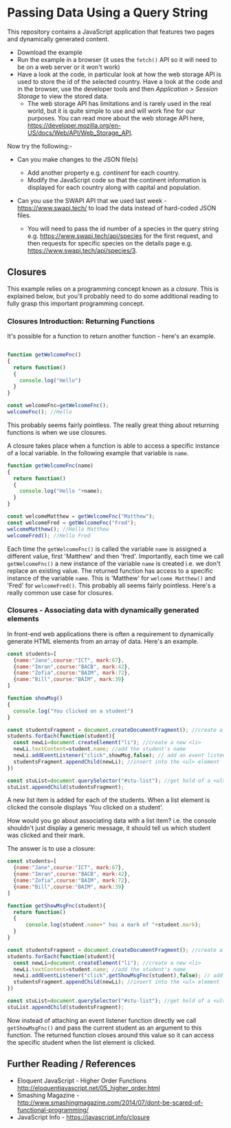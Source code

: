 # Passing Data Using a Query String
This repository contains a JavaScript application that features two pages and dynamically generated content.

* Download the example
* Run the example in a browser (it uses the ```fetch()``` API so it will need to be on a web server or it won't work)
* Have a look at the code, in particular look at how the web storage API is used to store the id of the selected country. Have a look at the code and in the browser, use the developer tools and then *Application > Session Storage* to view the stored data.
  * The web storage API has limitations and is rarely used in the real world, but it is quite simple to use and will work fine for our purposes. You can read more about the web storage API here, https://developer.mozilla.org/en-US/docs/Web/API/Web_Storage_API.

Now try the following:-
* Can you make changes to the JSON file(s)
  * Add another property e.g. *continent* for each country.
  * Modify the JavaScript code so that the continent information is displayed for each country along with capital and population.

* Can you use the SWAPI API that we used last week - https://www.swapi.tech/ to load the data instead of hard-coded JSON files.
  * You will need to pass the id number of a species in the query string e.g.  https://www.swapi.tech/api/species for the first request, and then requests for specific species on the details page e.g. https://www.swapi.tech/api/species/3.

## Closures
This example relies on a programming concept known as a *closure*. This is explained below, but you'll probably need to do some additional reading to fully grasp this important programming concept.

### Closures Introduction: Returning Functions
It's possible for a function to return another function - here's an example.

```javascript

function getWelcomeFnc()
{
  return function()
  {
    console.log("Hello")
  }
}

const welcomeFnc=getWelcomeFnc();
welcomeFnc(); //Hello

```
This probably seems fairly pointless. The really great thing about returning functions is when we use closures.

A closure takes place when a function is able to access a specific instance of a local variable. In the following example that variable is ```name```.

```javascript
function getWelcomeFnc(name)
{
  return function()
  {
    console.log("Hello "+name);
  }
}

const welcomeMatthew = getWelcomeFnc("Matthew");
const welcomeFred = getWelcomeFnc("Fred");
welcomeMatthew(); //Hello Matthew
welcomeFred(); //Hello Fred
```

Each time the ```getWelcomeFnc()``` is called the variable ```name``` is assigned a different value, first 'Matthew' and then 'fred'. Importantly, each time we call ```getWelcomeFnc()``` a new instance of the variable ```name``` is created i.e. we don't replace an existing value. The returned function has access to a specific instance of the variable ```name```. This is 'Matthew' for ```welcome Matthew()``` and 'Fred' for ```welcomeFred()```. This probably all seems fairly pointless. Here's a really common use case for closures.

### Closures - Associating data with dynamically generated elements
In front-end web applications there is often a requirement to dynamically generate HTML elements from an array of data. Here's an example.

```javascript
const students=[
  {name:"Jane",course:"ICT", mark:67},
  {name:"Imran",course:"BACB", mark:42},
  {name:"Zofia",course:"BAIM", mark:72},
  {name:"Bill",course:"BAIM", mark:39}
]

function showMsg()
{
  console.log("You clicked on a student")
}

const studentsFragment = document.createDocumentFragment(); //create a fragment
students.forEach(function(student){
  const newLi=document.createElement("li"); //create a new <li>
  newLi.textContent=student.name; //add the student's name
  newLi.addEventListener("click",showMsg,false); // add an event listener
  studentsFragment.appendChild(newLi); //insert into the <ul> element
})

const stuList=document.querySelector("#stu-list"); //get hold of a <ul> element
stuList.appendChild(studentsFragment);

```

A new list item is added for each of the students. When a list element is clicked the console displays 'You clicked on a student'.

How would you go about associating data with a list item? i.e. the console shouldn't just display a generic message, it should tell us which student was clicked and their mark.

The answer is to use a closure:

```javascript
const students=[
  {name:"Jane",course:"ICT", mark:67},
  {name:"Imran",course:"BACB", mark:42},
  {name:"Zofia",course:"BAIM", mark:72},
  {name:"Bill",course:"BAIM", mark:39}
]

function getShowMsgFnc(student){
  return function()
  {
      console.log(student.name+" has a mark of "+student.mark);
  }
}

const studentsFragment = document.createDocumentFragment(); //create a fragment
students.forEach(function(student){
  const newLi=document.createElement("li"); //create a new <li>
  newLi.textContent=student.name; //add the student's name
  newLi.addEventListener("click",getShowMsgFnc(student),false); // add an event listener
  studentsFragment.appendChild(newLi); //insert into the <ul> element
})

const stuList=document.querySelector("#stu-list"); //get hold of a <ul> element
stuList.appendChild(studentsFragment);
```

Now instead of attaching an event listener function directly we call ```getShowMsgFnc()``` and pass the current student as an argument to this function. The returned function closes around this value so it can access the specific student when the list element is clicked.

## Further Reading / References
* Eloquent JavaScript - Higher Order Functions http://eloquentjavascript.net/05_higher_order.html
* Smashing Magazine - http://www.smashingmagazine.com/2014/07/dont-be-scared-of-functional-programming/
* JavaScript Info - https://javascript.info/closure

